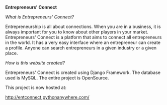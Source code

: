 **Entrepreneurs' Connect**

*What is Entrepreneurs' Connect?*

Entrepreneurship is all about connections. When you are in a business, it is always important for you to know about other players in your market. Entrepreneurs' Connect is a platform that aims to connect all entrepreneurs in the world. It has a very easy interface where an entrepreneur can create a profile. Anyone can search entrepreneurs in a given industry or a given place.

*How is this website created?*

Entrepreneurs' Connect is created using Django Framework. The database used is MySQL. The entire project is OpenSource.

This project is now hosted at:

http://entconnect.pythonanywhere.com/
